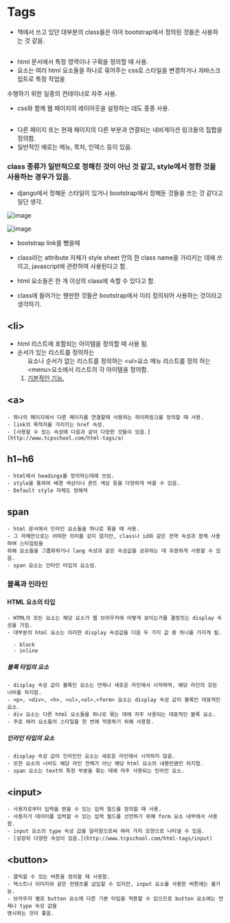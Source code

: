 # Tags

- 책에서 쓰고 있던 대부분의 class들은 아마 bootstrap에서 정의된 것들은 사용하는 것 같음.



## <div>
  - html 문서에서 특정 영역이나 구획을 정의할 때 사용.
  - <div> 요소는 여러 html 요소들을 하나로 묶어주는 css로 스타일을 변경하거나 자바스크립트로 특정 작업을 
  수행하기 위한 일종의 컨테이너로 자주 사용.
  - css와 함께 웹 페이지의 레이아웃을 설정하는 데도 종종 사용.


## <nav>

  - 다른 페이지 또는 현재 페이지의 다른 부분과 연결되는 네비게이션 링크들의 집합을 정의함.
  - 일반적인 예로는 메뉴, 목차, 인덱스 등이 있음.
  
  
### class 종류가 일반적으로 정해진 것이 아닌 것 같고, style에서 정한 것을 사용하는 경우가 있음.
  - django에서 정해둔 스타일이 있거나 bootstrap에서 정해둔 것들을 쓰는 것 같다고 일단 생각.
  
  
  ![image](https://user-images.githubusercontent.com/49121293/161465627-11569b82-aceb-490b-99a3-cc04e84e6397.png)

  ![image](https://user-images.githubusercontent.com/49121293/161465687-85a6656e-876d-47d8-935e-fd54ae9cd7f0.png)

  
  - bootstrap link를 뺐을때

  - class라는 attribute 자체가 style sheet 안의 한 class name을 가리키는 데에 쓰이고, javascript에 관련하여
  사용된다고 함.
  - html 요소들은 한 개 이상의 class에 속할 수 있다고 함.
  - class에 들어가는 웬만한 것들은 bootstrap에서 미리 정의되어 사용하는 것이라고 생각하기.

## \<li\>
  - html 리스트에 포함되는 아이템을 정의할 때 사용 됨.
  - 순서가 있는 리스트를 정의하는 <ol>요소나 순서가 없는 리스트를 정의하는 \<ul\>요소 메뉴 리스트를 정의 하는
  \<menu\>요소에서 리스트의 각 아이템을 정의함.
  - [기본적인 기능.](http://www.tcpschool.com/examples/tryit/tryhtml.phpfilename=html_ref_tag_li_01)
    
 ## \<a\>
    - 하나의 페이지에서 다른 페이지를 연결할때 사용하는 하이퍼링크를 정의할 때 사용.
    - link의 목적지를 가리키는 href 속성.
    - [사용할 수 있는 속성에 다음과 같이 다양한 것들이 있음.](http://www.tcpschool.com/html-tags/a)

## h1~h6
    - html에서 headings를 정의하는데에 쓰임.
    - style을 통하여 배경 색상이나 폰트 색상 등을 다양하게 바꿀 수 있음.
    - Default style 자체도 정해져 

    
## span
    - html 문서에서 인라인 요소들을 하나로 묶을 때 사용.
    - 그 자체만으로는 어떠한 의미를 갖지 않지만, class나 id와 같은 전역 속성과 함께 사용하여 스타일링을
    위해 요소들을 그룹화하거나 lang 속성과 같은 속성값을 공유하는 데 유용하게 사용할 수 있음.
    - span 요소는 인타인 타입의 요소임.
    
### 블록과 인라인
   
#### HTML 요소의 타입
    - HTML의 모든 요소는 해당 요소가 웹 브라우저에 어떻게 보이는가를 결정짓는 display 속성을 가짐.
    - 대부분의 html 요소는 이러한 display 속성값을 다음 두 가지 값 중 하나를 가지게 됨.
    
      - block
      - inline

##### 블록 타입의 요소
    - display 속성 값이 블록인 요소는 언제나 새로운 라인에서 시작하며, 해당 라인의 모든 너비를 차지함.
    - <p>, <div>, <h>, <ul>,<ol>,<form> 요소는 display 속성 값이 블록인 대표적인 요소.
    - div 요소는 다른 html 요소들을 하나로 묶는 데에 자주 사용되는 대표적인 블록 요소.
    - 주로 여러 요소들의 스타일을 한 번에 적용하기 위해 사용함.

##### 인라인 타입의 요소
    - display 속성 값이 인라인인 요소는 새로운 라인에서 시작하지 않음.
    - 또한 요소의 너비도 해당 라인 전체가 아닌 해당 html 요소의 내용만큼만 차지함.
    - span 요소는 text의 특정 부분을 묶는 데에 자주 사용되는 인라인 요소.
    
## \<input\>
    - 사용자로부터 입력을 받을 수 있는 입력 필드를 정의할 때 사용.
    - 사용자가 데이터를 입력할 수 있는 입력 필드를 선언하기 위해 form 요소 내부에서 사용함.
    - input 요소의 type 속성 값을 달리함으로써 여러 가지 모양으로 나타낼 수 있음.
    - [굉장히 다양한 속성이 있음.](http://www.tcpschool.com/html-tags/input)
    
## \<button\>
    - 클릭할 수 있는 버튼을 정의할 때 사용함.
    - 텍스트나 이미지와 같은 컨텐츠를 삽입할 수 있지만, input 요소를 사용한 버튼에는 불가능.
    - 브라우저 별로 button 요소에 다른 기본 타입을 적용할 수 있으므로 button 요소에는 언제나 type 속성 값을
    명시하는 것이 좋음.
